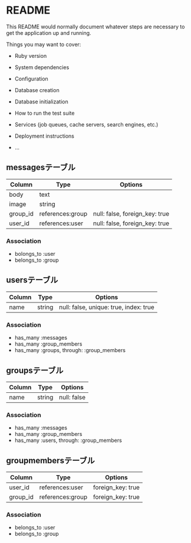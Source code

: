# README

This README would normally document whatever steps are necessary to get the
application up and running.

Things you may want to cover:

* Ruby version

* System dependencies

* Configuration

* Database creation

* Database initialization

* How to run the test suite

* Services (job queues, cache servers, search engines, etc.)

* Deployment instructions

* ...

## messagesテーブル

|Column|Type|Options|
|------|----|-------|
|body|text||
|image|string||
|group_id|references:group|null: false, foreign_key: true|
|user_id|references:user|null: false, foreign_key: true|

### Association
- bolongs_to :user
- belongs_to :group

## usersテーブル

|Column|Type|Options|
|------|----|-------|
|name|string|null: false, unique: true, index: true|

### Association
- has_many :messages
- has_many :group_members
- has_many :groups, through: :group_members

## groupsテーブル

|Column|Type|Options|
|------|----|-------|
|name|string|null: false|

### Association
- has_many :messages
- has_many :group_members
- has_many :users, through: :group_members

## groupmembersテーブル

|Column|Type|Options|
|------|----|-------|
|user_id|references:user|foreign_key: true|
|group_id|references:group|foreign_key: true|

### Association
- belongs_to :user
- belongs_to :group